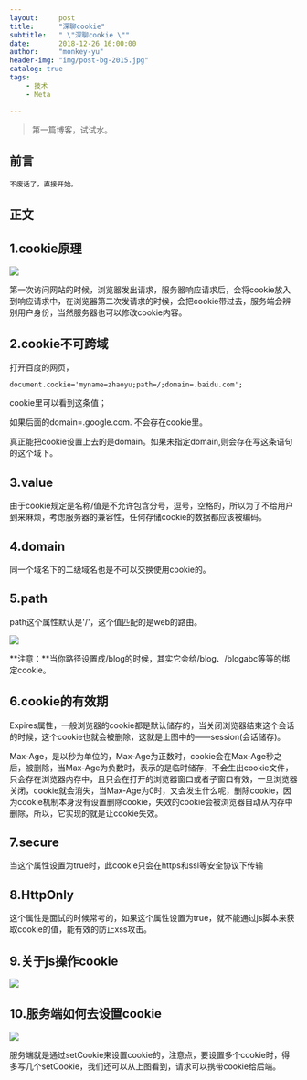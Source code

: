 ```yaml
---
layout:     post
title:      "深聊cookie"
subtitle:   " \"深聊cookie \""
date:       2018-12-26 16:00:00
author:     "monkey-yu"
header-img: "img/post-bg-2015.jpg"
catalog: true
tags:
    - 技术
    - Meta

---
```


> 第一篇博客，试试水。
## 前言
    不废话了，直接开始。
## 正文
## 1.cookie原理

![](/Users/mac13/Desktop/01.png)

第一次访问网站的时候，浏览器发出请求，服务器响应请求后，会将cookie放入到响应请求中，在浏览器第二次发请求的时候，会把cookie带过去，服务端会辨别用户身份，当然服务器也可以修改cookie内容。

## 2.cookie不可跨域

打开百度的网页，

```
document.cookie='myname=zhaoyu;path=/;domain=.baidu.com';
```

cookie里可以看到这条值；

如果后面的domain=.google.com. 不会存在cookie里。

真正能把cookie设置上去的是domain。如果未指定domain,则会存在写这条语句的这个域下。

## 3.value

由于cookie规定是名称/值是不允许包含分号，逗号，空格的，所以为了不给用户到来麻烦，考虑服务器的兼容性，任何存储cookie的数据都应该被编码。

## 4.domain

同一个域名下的二级域名也是不可以交换使用cookie的。

## 5.path

path这个属性默认是'/'，这个值匹配的是web的路由。

![](/Users/mac13/Desktop/02.png)

**注意：**当你路径设置成/blog的时候，其实它会给/blog、/blogabc等等的绑定cookie。

## 6.cookie的有效期

Expires属性，一般浏览器的cookie都是默认储存的，当关闭浏览器结束这个会话的时候，这个cookie也就会被删除，这就是上图中的——session(会话储存)。

Max-Age，是以秒为单位的，Max-Age为正数时，cookie会在Max-Age秒之后，被删除，当Max-Age为负数时，表示的是临时储存，不会生出cookie文件，只会存在浏览器内存中，且只会在打开的浏览器窗口或者子窗口有效，一旦浏览器关闭，cookie就会消失，当Max-Age为0时，又会发生什么呢，删除cookie，因为cookie机制本身没有设置删除cookie，失效的cookie会被浏览器自动从内存中删除，所以，它实现的就是让cookie失效。

## 7.secure

当这个属性设置为true时，此cookie只会在https和ssl等安全协议下传输

## 8.HttpOnly

这个属性是面试的时候常考的，如果这个属性设置为true，就不能通过js脚本来获取cookie的值，能有效的防止xss攻击。

## 9.关于js操作cookie

![](/Users/mac13/Desktop/03.png)

## 10.服务端如何去设置cookie

![](/Users/mac13/Desktop/04.png)

服务端就是通过setCookie来设置cookie的，注意点，要设置多个cookie时，得多写几个setCookie，我们还可以从上图看到，请求可以携带cookie给后端。